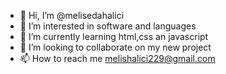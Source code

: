 - 👋 Hi, I’m @melisedahalici
- 👀 I’m interested in software and languages
- 🌱 I’m currently learning html,css an javascript
- 💞️ I’m looking to collaborate on my new project
- 📫 How to reach me melishalici229@gmail.com

<!---
melisedahalici/melisedahalici is a ✨ special ✨ repository because its `README.md` (this file) appears on your GitHub profile.
You can click the Preview link to take a look at your changes.
--->
